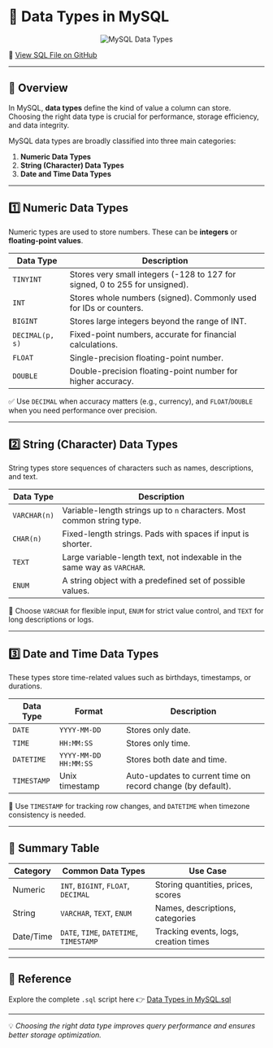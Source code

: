 # 🧠 Data Types in MySQL

<p align="center">
  <img src="https://trainings.internshala.com/blog/wp-content/uploads/2023/04/MySQL-Data-types-1.jpg" alt="MySQL Data Types" />
</p>

🔗 [View SQL File on GitHub](https://github.com/Akshatha435/SQL/blob/main/2.%20Data%20Types/Data%20Types%20in%20MySQL.sql)

---

## 📘 Overview

In MySQL, **data types** define the kind of value a column can store. Choosing the right data type is crucial for performance, storage efficiency, and data integrity.

MySQL data types are broadly classified into three main categories:

1. **Numeric Data Types**
2. **String (Character) Data Types**
3. **Date and Time Data Types**

---

## 1️⃣ Numeric Data Types

Numeric types are used to store numbers. These can be **integers** or **floating-point values**.

| Data Type | Description |
|-----------|-------------|
| `TINYINT` | Stores very small integers (-128 to 127 for signed, 0 to 255 for unsigned). |
| `INT` | Stores whole numbers (signed). Commonly used for IDs or counters. |
| `BIGINT` | Stores large integers beyond the range of INT. |
| `DECIMAL(p, s)` | Fixed-point numbers, accurate for financial calculations. |
| `FLOAT` | Single-precision floating-point number. |
| `DOUBLE` | Double-precision floating-point number for higher accuracy. |

✅ Use `DECIMAL` when accuracy matters (e.g., currency), and `FLOAT`/`DOUBLE` when you need performance over precision.

---

## 2️⃣ String (Character) Data Types

String types store sequences of characters such as names, descriptions, and text.

| Data Type | Description |
|-----------|-------------|
| `VARCHAR(n)` | Variable-length strings up to `n` characters. Most common string type. |
| `CHAR(n)` | Fixed-length strings. Pads with spaces if input is shorter. |
| `TEXT` | Large variable-length text, not indexable in the same way as `VARCHAR`. |
| `ENUM` | A string object with a predefined set of possible values. |

📝 Choose `VARCHAR` for flexible input, `ENUM` for strict value control, and `TEXT` for long descriptions or logs.

---

## 3️⃣ Date and Time Data Types

These types store time-related values such as birthdays, timestamps, or durations.

| Data Type | Format | Description |
|-----------|--------|-------------|
| `DATE` | `YYYY-MM-DD` | Stores only date. |
| `TIME` | `HH:MM:SS` | Stores only time. |
| `DATETIME` | `YYYY-MM-DD HH:MM:SS` | Stores both date and time. |
| `TIMESTAMP` | Unix timestamp | Auto-updates to current time on record change (by default). |

📅 Use `TIMESTAMP` for tracking row changes, and `DATETIME` when timezone consistency is needed.

---

## 📌 Summary Table

| Category | Common Data Types | Use Case |
|----------|-------------------|----------|
| Numeric | `INT`, `BIGINT`, `FLOAT`, `DECIMAL` | Storing quantities, prices, scores |
| String  | `VARCHAR`, `TEXT`, `ENUM` | Names, descriptions, categories |
| Date/Time | `DATE`, `TIME`, `DATETIME`, `TIMESTAMP` | Tracking events, logs, creation times |

---

## 📎 Reference

Explore the complete `.sql` script here 👉 [Data Types in MySQL.sql](https://github.com/jeevan499/SQL/blob/main/2.%20Data%20Types/Data%20Types%20in%20MySQL.sql)

---

💡 *Choosing the right data type improves query performance and ensures better storage optimization.*
